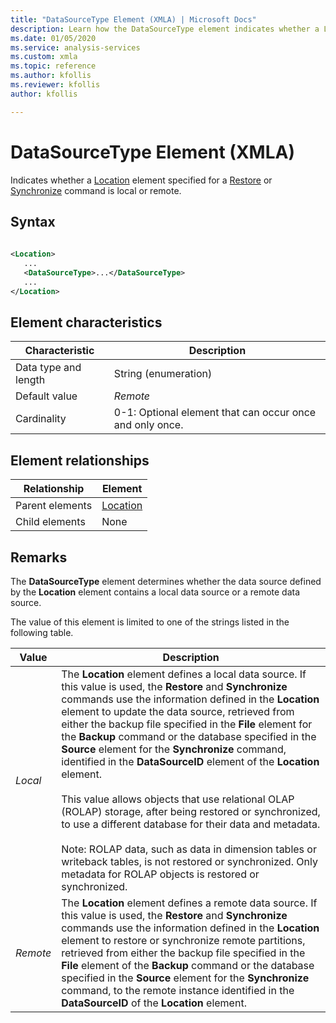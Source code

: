 ```yaml
---
title: "DataSourceType Element (XMLA) | Microsoft Docs"
description: Learn how the DataSourceType element indicates whether a Location element specified for a Restore or Synchronize command is local or remote.
ms.date: 01/05/2020
ms.service: analysis-services
ms.custom: xmla
ms.topic: reference
ms.author: kfollis
ms.reviewer: kfollis
author: kfollis

---
```

# DataSourceType Element (XMLA)

  Indicates whether a [Location](../xml-elements-properties/location-element-xmla.md) element specified for a [Restore](../xml-elements-commands/restore-element-xmla.md) or [Synchronize](../xml-elements-commands/synchronize-element-xmla.md) command is local or remote.  
  
## Syntax  
  
```xml  
  
<Location>  
   ...  
   <DataSourceType>...</DataSourceType>  
   ...  
</Location>  
```  
  
## Element characteristics  
  
|Characteristic|Description|  
|--------------------|-----------------|  
|Data type and length|String (enumeration)|  
|Default value|*Remote*|  
|Cardinality|0-1: Optional element that can occur once and only once.|  
  
## Element relationships  
  
|Relationship|Element|  
|------------------|-------------|  
|Parent elements|[Location](../xml-elements-properties/location-element-xmla.md)|  
|Child elements|None|  
  
## Remarks  
 The **DataSourceType** element determines whether the data source defined by the **Location** element contains a local data source or a remote data source.
  
 The value of this element is limited to one of the strings listed in the following table.  
  
|Value|Description|  
|-----------|-----------------|  
|*Local*|The **Location** element defines a local data source. If this value is used, the **Restore** and **Synchronize** commands use the information defined in the **Location** element to update the data source, retrieved from either the backup file specified in the **File** element for the **Backup** command or the database specified in the **Source** element for the **Synchronize** command, identified in the **DataSourceID** element of the **Location** element.<br /><br /> This value allows objects that use relational OLAP (ROLAP) storage, after being restored or synchronized, to use a different database for their data and metadata.<br /><br /> Note: ROLAP data, such as data in dimension tables or writeback tables, is not restored or synchronized. Only metadata for ROLAP objects is restored or synchronized.|  
|*Remote*|The **Location** element defines a remote data source. If this value is used, the **Restore** and **Synchronize** commands use the information defined in the **Location** element to restore or synchronize remote partitions, retrieved from either the backup file specified in the **File** element of the **Backup** command or the database specified in the **Source** element for the **Synchronize** command, to the remote instance identified in the **DataSourceID** of the **Location** element.|  
